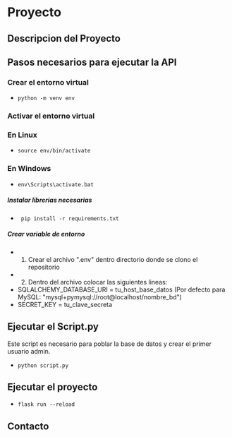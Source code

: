 # Proyecto
## Descripcion del Proyecto

## Pasos necesarios para ejecutar la API

### Crear el entorno virtual
- ```python -m venv env```
### Activar el entorno virtual
### En Linux 
- ```source env/bin/activate```
### En Windows
- ```env\Scripts\activate.bat```
##### Instalar librerias necesarias
- ``` pip install -r requirements.txt```
##### Crear variable de entorno
- 1. Crear el archivo ".env" dentro directorio donde se clono el repositorio
- 2. Dentro del archivo colocar las siguientes lineas:
- SQLALCHEMY_DATABASE_URI = tu_host_base_datos (Por defecto para MySQL: "mysql+pymysql://root@localhost/nombre_bd")
- SECRET_KEY = tu_clave_secreta
## Ejecutar el Script.py
Este script es necesario para poblar la base de datos y crear el primer usuario admin.
- ``` python script.py ```
## Ejecutar el proyecto
- ```flask run --reload```

## Contacto
